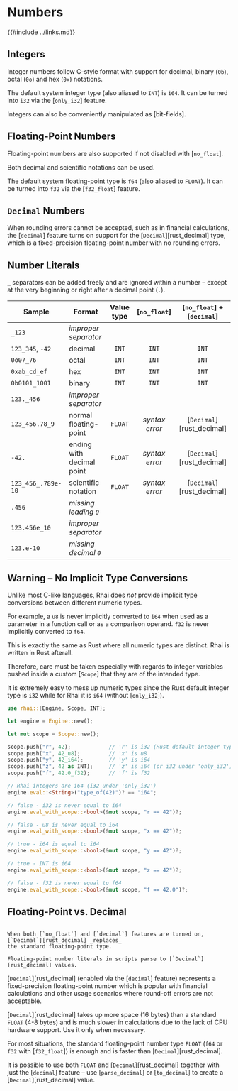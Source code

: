 Numbers
=======

{{#include ../links.md}}


Integers
--------

Integer numbers follow C-style format with support for decimal, binary (`0b`), octal (`0o`) and hex (`0x`) notations.

The default system integer type (also aliased to `INT`) is `i64`. It can be turned into `i32` via the [`only_i32`] feature.

Integers can also be conveniently manipulated as [bit-fields].


Floating-Point Numbers
----------------------

Floating-point numbers are also supported if not disabled with [`no_float`].

Both decimal and scientific notations can be used.

The default system floating-point type is `f64` (also aliased to `FLOAT`).
It can be turned into `f32` via the [`f32_float`] feature.


`Decimal` Numbers
-----------------

When rounding errors cannot be accepted, such as in financial calculations, the [`decimal`] feature
turns on support for the [`Decimal`][rust_decimal] type, which is a fixed-precision floating-point
number with no rounding errors.


Number Literals
---------------

`_` separators can be added freely and are ignored within a number &ndash; except at the very beginning or right after
a decimal point (`.`).

| Sample             | Format                    | Value type |  [`no_float`]  | [`no_float`] + [`decimal`] |
| ------------------ | ------------------------- | :--------: | :------------: | :------------------------: |
| `_123`             | _improper separator_      |            |                |                            |
| `123_345`, `-42`   | decimal                   |   `INT`    |     `INT`      |           `INT`            |
| `0o07_76`          | octal                     |   `INT`    |     `INT`      |           `INT`            |
| `0xab_cd_ef`       | hex                       |   `INT`    |     `INT`      |           `INT`            |
| `0b0101_1001`      | binary                    |   `INT`    |     `INT`      |           `INT`            |
| `123._456`         | _improper separator_      |            |                |                            |
| `123_456.78_9`     | normal floating-point     |  `FLOAT`   | _syntax error_ | [`Decimal`][rust_decimal]  |
| `-42.`             | ending with decimal point |  `FLOAT`   | _syntax error_ | [`Decimal`][rust_decimal]  |
| `123_456_.789e-10` | scientific notation       |  `FLOAT`   | _syntax error_ | [`Decimal`][rust_decimal]  |
| `.456`             | _missing leading `0`_     |            |                |                            |
| `123.456e_10`      | _improper separator_      |            |                |                            |
| `123.e-10`         | _missing decimal `0`_     |            |                |                            |


Warning &ndash; No Implicit Type Conversions
-------------------------------------------

Unlike most C-like languages, Rhai does _not_ provide implicit type conversions between different
numeric types.

For example, a `u8` is never implicitly converted to `i64` when used as a parameter in a function
call or as a comparison operand.  `f32` is never implicitly converted to `f64`.

This is exactly the same as Rust where all numeric types are distinct.  Rhai is written in Rust afterall.

Therefore, care must be taken especially with regards to integer variables pushed inside a custom [`Scope`]
that they are of the intended type.

It is extremely easy to mess up numeric types since the Rust default integer type is `i32` while for
Rhai it is `i64` (without [`only_i32`]).

```rust
use rhai::{Engine, Scope, INT};

let engine = Engine::new();

let mut scope = Scope::new();

scope.push("r", 42);            // 'r' is i32 (Rust default integer type)
scope.push("x", 42_u8);         // 'x' is u8
scope.push("y", 42_i64);        // 'y' is i64
scope.push("z", 42 as INT);     // 'z' is i64 (or i32 under 'only_i32')
scope.push("f", 42.0_f32);      // 'f' is f32

// Rhai integers are i64 (i32 under 'only_i32')
engine.eval::<String>("type_of(42)")? == "i64";

// false - i32 is never equal to i64
engine.eval_with_scope::<bool>(&mut scope, "r == 42")?;

// false - u8 is never equal to i64
engine.eval_with_scope::<bool>(&mut scope, "x == 42")?;

// true - i64 is equal to i64
engine.eval_with_scope::<bool>(&mut scope, "y == 42")?;

// true - INT is i64
engine.eval_with_scope::<bool>(&mut scope, "z == 42")?;

// false - f32 is never equal to f64
engine.eval_with_scope::<bool>(&mut scope, "f == 42.0")?;
```


Floating-Point vs. Decimal
--------------------------

~~~admonish tip.side "Tip: `no_float` + `decimal`"

When both [`no_float`] and [`decimal`] features are turned on, [`Decimal`][rust_decimal] _replaces_
the standard floating-point type.

Floating-point number literals in scripts parse to [`Decimal`][rust_decimal] values.
~~~

[`Decimal`][rust_decimal] (enabled via the [`decimal`] feature) represents a fixed-precision
floating-point number which is popular with financial calculations and other usage scenarios where
round-off errors are not acceptable.

[`Decimal`][rust_decimal] takes up more space (16 bytes) than a standard `FLOAT` (4-8 bytes) and is
much slower in calculations due to the lack of CPU hardware support. Use it only when necessary.

For most situations, the standard floating-point number type `FLOAT` (`f64` or `f32` with
[`f32_float`]) is enough and is faster than [`Decimal`][rust_decimal].

It is possible to use both `FLOAT` and [`Decimal`][rust_decimal] together with just the [`decimal`] feature
&ndash; use [`parse_decimal`] or [`to_decimal`] to create a [`Decimal`][rust_decimal] value.

